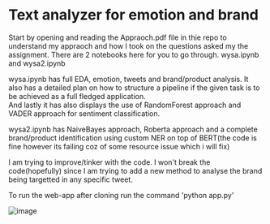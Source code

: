 # Text analyzer for emotion and brand

Start by opening and reading the Appraoch.pdf file in thie repo to understand my appraoch and how I took on the questions asked my the assignment.
There are 2 notebooks here for you to go through. wysa.ipynb and wysa2.ipynb

wysa.ipynb has full EDA, emotion, tweets and brand/product analysis. It also has a detailed plan on how to structure a pipeline if the given task is to be achieved as a full fledged application.\
And lastly it has also displays the use of RandomForest approach and VADER approach for sentiment classification.

wysa2.ipynb has NaiveBayes approach, Roberta approach and a complete brand/product identification using custom NER on top of BERT(the code is fine however its failing coz of some resource issue which i will fix)

I am trying to improve/tinker with the code. I won't break the code(hopefully) since I am trying to add a new method to analyse the brand being targetted in any specific tweet.


To run the web-app after cloning run the command 'python app.py'

![image](https://github.com/rohan-patnaik/sentiment-analysis-using-VADER/assets/22250758/30e2fde2-ff0c-4e1a-ada3-a234d1ab9e45)
